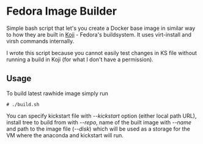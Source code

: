 # Fedora Image Builder

Simple bash script that let's you create a Docker base image in similar way to how they are built in [Koji](http://kojipkgs.fedoraproject.org/mash/rawhide-20150111/rawhide/$arch/os/) - Fedora's buildsystem. It uses virt-install and virsh commands internally.

I wrote this script because you cannot easily test changes in KS file without running a build in Koji (for what I don't have a permission).

## Usage

To build latest rawhide image simply run

```
# ./build.sh
```

You can specify kickstart file with *--kickstart* option (either local path URL), install tree to build from with *--repo*, name of the built image with *--name* and path to the image file (*--disk*) which will be used as a storage for the VM where the anaconda and kickstart will run.
